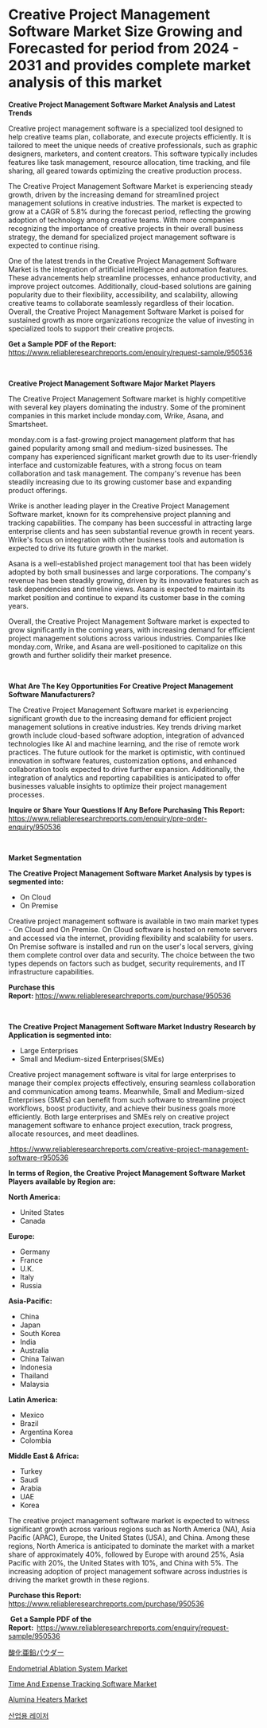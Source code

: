 <p><h1>Creative Project Management Software Market Size Growing and Forecasted for period from 2024 - 2031 and provides complete market analysis of this market</h1></p><p><strong>Creative Project Management Software Market Analysis and Latest Trends</strong></p>
<p><p>Creative project management software is a specialized tool designed to help creative teams plan, collaborate, and execute projects efficiently. It is tailored to meet the unique needs of creative professionals, such as graphic designers, marketers, and content creators. This software typically includes features like task management, resource allocation, time tracking, and file sharing, all geared towards optimizing the creative production process.</p><p>The Creative Project Management Software Market is experiencing steady growth, driven by the increasing demand for streamlined project management solutions in creative industries. The market is expected to grow at a CAGR of 5.8% during the forecast period, reflecting the growing adoption of technology among creative teams. With more companies recognizing the importance of creative projects in their overall business strategy, the demand for specialized project management software is expected to continue rising.</p><p>One of the latest trends in the Creative Project Management Software Market is the integration of artificial intelligence and automation features. These advancements help streamline processes, enhance productivity, and improve project outcomes. Additionally, cloud-based solutions are gaining popularity due to their flexibility, accessibility, and scalability, allowing creative teams to collaborate seamlessly regardless of their location. Overall, the Creative Project Management Software Market is poised for sustained growth as more organizations recognize the value of investing in specialized tools to support their creative projects.</p></p>
<p><strong>Get a Sample PDF of the Report:&nbsp;</strong> <a href="https://www.reliableresearchreports.com/enquiry/request-sample/950536">https://www.reliableresearchreports.com/enquiry/request-sample/950536</a></p>
<p>&nbsp;</p>
<p><strong>Creative Project Management Software Major Market Players</strong></p>
<p><p>The Creative Project Management Software market is highly competitive with several key players dominating the industry. Some of the prominent companies in this market include monday.com, Wrike, Asana, and Smartsheet.</p><p>monday.com is a fast-growing project management platform that has gained popularity among small and medium-sized businesses. The company has experienced significant market growth due to its user-friendly interface and customizable features, with a strong focus on team collaboration and task management. The company's revenue has been steadily increasing due to its growing customer base and expanding product offerings.</p><p>Wrike is another leading player in the Creative Project Management Software market, known for its comprehensive project planning and tracking capabilities. The company has been successful in attracting large enterprise clients and has seen substantial revenue growth in recent years. Wrike's focus on integration with other business tools and automation is expected to drive its future growth in the market.</p><p>Asana is a well-established project management tool that has been widely adopted by both small businesses and large corporations. The company's revenue has been steadily growing, driven by its innovative features such as task dependencies and timeline views. Asana is expected to maintain its market position and continue to expand its customer base in the coming years.</p><p>Overall, the Creative Project Management Software market is expected to grow significantly in the coming years, with increasing demand for efficient project management solutions across various industries. Companies like monday.com, Wrike, and Asana are well-positioned to capitalize on this growth and further solidify their market presence.</p></p>
<p>&nbsp;</p>
<p><strong>What Are The Key Opportunities For Creative Project Management Software Manufacturers?</strong></p>
<p><p>The Creative Project Management Software market is experiencing significant growth due to the increasing demand for efficient project management solutions in creative industries. Key trends driving market growth include cloud-based software adoption, integration of advanced technologies like AI and machine learning, and the rise of remote work practices. The future outlook for the market is optimistic, with continued innovation in software features, customization options, and enhanced collaboration tools expected to drive further expansion. Additionally, the integration of analytics and reporting capabilities is anticipated to offer businesses valuable insights to optimize their project management processes.</p></p>
<p><strong>Inquire or Share Your Questions If Any Before Purchasing This Report:</strong> <a href="https://www.reliableresearchreports.com/enquiry/pre-order-enquiry/950536">https://www.reliableresearchreports.com/enquiry/pre-order-enquiry/950536</a></p>
<p>&nbsp;</p>
<p><strong>Market Segmentation</strong></p>
<p><strong>The Creative Project Management Software Market Analysis by types is segmented into:</strong></p>
<p><ul><li>On Cloud</li><li>On Premise</li></ul></p>
<p><p>Creative project management software is available in two main market types - On Cloud and On Premise. On Cloud software is hosted on remote servers and accessed via the internet, providing flexibility and scalability for users. On Premise software is installed and run on the user's local servers, giving them complete control over data and security. The choice between the two types depends on factors such as budget, security requirements, and IT infrastructure capabilities.</p></p>
<p><strong>Purchase this Report:&nbsp;</strong><a href="https://www.reliableresearchreports.com/purchase/950536">https://www.reliableresearchreports.com/purchase/950536</a></p>
<p>&nbsp;</p>
<p><strong>The Creative Project Management Software Market Industry Research by Application is segmented into:</strong></p>
<p><ul><li>Large Enterprises</li><li>Small and Medium-sized Enterprises(SMEs)</li></ul></p>
<p><p>Creative project management software is vital for large enterprises to manage their complex projects effectively, ensuring seamless collaboration and communication among teams. Meanwhile, Small and Medium-sized Enterprises (SMEs) can benefit from such software to streamline project workflows, boost productivity, and achieve their business goals more efficiently. Both large enterprises and SMEs rely on creative project management software to enhance project execution, track progress, allocate resources, and meet deadlines.</p></p>
<p><a href="https://www.reliableresearchreports.com/creative-project-management-software-r950536">&nbsp;https://www.reliableresearchreports.com/creative-project-management-software-r950536</a></p>
<p><strong>In terms of Region, the Creative Project Management Software Market Players available by Region are:</strong></p>
<p>
    <p> <strong> North America: </strong>
        <ul>
            <li>United States</li>
            <li>Canada</li>
        </ul>
        </p> 
    <p> <strong> Europe: </strong>
        <ul>
            <li>Germany</li>
            <li>France</li>
            <li>U.K.</li>
            <li>Italy</li>
            <li>Russia</li>
        </ul>
        </p> 
    <p> <strong> Asia-Pacific: </strong>
        <ul>
            <li>China</li>
            <li>Japan</li>
            <li>South Korea</li>
            <li>India</li>
            <li>Australia</li>
            <li>China Taiwan</li>
            <li>Indonesia</li>
            <li>Thailand</li>
            <li>Malaysia</li>
        </ul>
        </p> 
    <p> <strong> Latin America: </strong>
        <ul>
            <li>Mexico</li>
            <li>Brazil</li>
            <li>Argentina Korea</li>
            <li>Colombia</li>
        </ul>
        </p> 
    <p> <strong> Middle East & Africa: </strong>
        <ul>
            <li>Turkey</li>
            <li>Saudi</li>
            <li>Arabia</li>
            <li>UAE</li>
            <li>Korea</li>
        </ul>
    </p>
    </p>
<p><p>The creative project management software market is expected to witness significant growth across various regions such as North America (NA), Asia Pacific (APAC), Europe, the United States (USA), and China. Among these regions, North America is anticipated to dominate the market with a market share of approximately 40%, followed by Europe with around 25%, Asia Pacific with 20%, the United States with 10%, and China with 5%. The increasing adoption of project management software across industries is driving the market growth in these regions.</p></p>
<p><strong>Purchase this Report: </strong><a href="https://www.reliableresearchreports.com/purchase/950536">https://www.reliableresearchreports.com/purchase/950536</a></p>
<p>&nbsp;<strong>Get a Sample PDF of the Report:&nbsp;&nbsp;</strong><a href="https://www.reliableresearchreports.com/enquiry/request-sample/950536">https://www.reliableresearchreports.com/enquiry/request-sample/950536</a></p>
<p><strong></strong></p>
<p><p><a href="https://github.com/luffiazaza/Market-Research-Report-List-1/blob/main/714600154232.md">酸化亜鉛パウダー</a></p><p><a href="https://www.linkedin.com/pulse/endometrial-ablation-system-market-competitive-analysis-trends-roy6e">Endometrial Ablation System Market</a></p><p><a href="https://github.com/tamvrosiya/Market-Research-Report-List-4/blob/main/time-and-expense-tracking-software-market.md">Time And Expense Tracking Software Market</a></p><p><a href="https://www.linkedin.com/pulse/alumina-heaters-market-trends-forecast-competitive-analysis-2031-g7one">Alumina Heaters Market</a></p><p><a href="https://github.com/solomonbode85/Market-Research-Report-List-1/blob/main/667696351101.md">산업용 레이저</a></p></p>